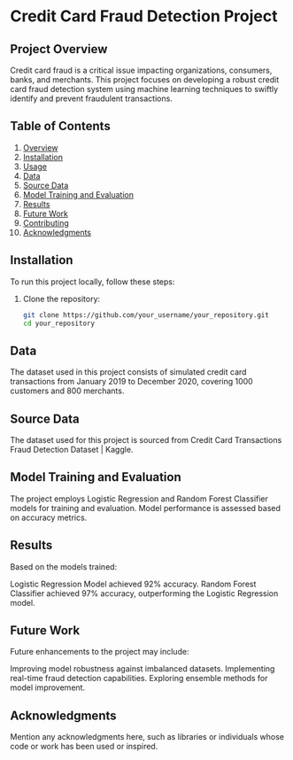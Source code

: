# Credit Card Fraud Detection Project

## Project Overview

Credit card fraud is a critical issue impacting organizations, consumers, banks, and merchants. This project focuses on developing a robust credit card fraud detection system using machine learning techniques to swiftly identify and prevent fraudulent transactions.

## Table of Contents

1. [Overview](#Project-Overview)
2. [Installation](#installation)
3. [Usage](#usage)
4. [Data](#data)
5. [Source Data](#Source-data)
6. [Model Training and Evaluation](#model-training-and-evaluation)
7. [Results](#results)
8. [Future Work](#future-work)
9. [Contributing](#contributing)
10. [Acknowledgments](#acknowledgments)
    
## Installation

To run this project locally, follow these steps:

1. Clone the repository:
   ```bash
   git clone https://github.com/your_username/your_repository.git
   cd your_repository

## Data

The dataset used in this project consists of simulated credit card transactions from January 2019 to December 2020, covering 1000 customers and 800 merchants.

## Source Data

The dataset used for this project is sourced from Credit Card Transactions Fraud Detection Dataset | Kaggle.

## Model Training and Evaluation

The project employs Logistic Regression and Random Forest Classifier models for training and evaluation. Model performance is assessed based on accuracy metrics.

## Results

Based on the models trained:

Logistic Regression Model achieved 92% accuracy.
Random Forest Classifier achieved 97% accuracy, outperforming the Logistic Regression model.

## Future Work
Future enhancements to the project may include:

Improving model robustness against imbalanced datasets.
Implementing real-time fraud detection capabilities.
Exploring ensemble methods for model improvement.

## Acknowledgments

Mention any acknowledgments here, such as libraries or individuals whose code or work has been used or inspired.
